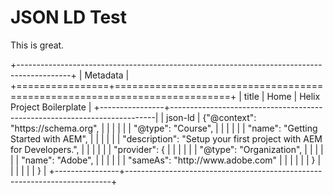 # JSON LD Test

This is great.  

+-------------------------------------------------------------------------------------------+
| Metadata                                                                                  |
+================+==========================================================================+
| title          | Home \| Helix Project Boilerplate                                        |
+----------------+--------------------------------------------------------------------------|
| json-ld        | {"@context": "https\://schema.org",                                      |
|                |                                                                          |
|                | "@type": "Course",                                                       |
|                |                                                                          |
|                | "name": "Getting Started with AEM",                                      |
|                |                                                                          |
|                | "description": "Setup your first project with AEM for Developers.",      |
|                |                                                                          |
|                | "provider": {                                                            |
|                |                                                                          |
|                | "@type": "Organization",                                                 |
|                |                                                                          |
|                | "name": "Adobe",                                                         |
|                |                                                                          |
|                | "sameAs": "http\://www\.adobe.com"                                       |
|                |                                                                          |
|                | }                                                                        |
|                |                                                                          |
|                | }                                                                        |
+----------------+--------------------------------------------------------------------------+
